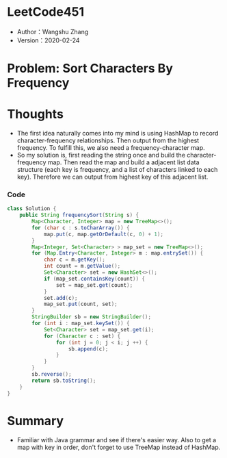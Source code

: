 # LeetCode451

* Author：Wangshu Zhang
* Version：2020-02-24

# Problem: Sort Characters By Frequency

# Thoughts
* The first idea naturally comes into my mind is using HashMap to record character-frequency relationships. Then output from the highest frequency. To fulfill this, we also need a frequency-character map.
* So my solution is, first reading the string once and build the character-frequency map. Then read the map and build a adjacent list data structure (each key is frequency, and a list of characters linked to each key). Therefore we can output from highest key of this adjacent list.



### Code
```Java
class Solution {
    public String frequencySort(String s) {
        Map<Character, Integer> map = new TreeMap<>();
        for (char c : s.toCharArray()) {
            map.put(c, map.getOrDefault(c, 0) + 1);
        }
        Map<Integer, Set<Character> > map_set = new TreeMap<>();
        for (Map.Entry<Character, Integer> m : map.entrySet()) {
            char c = m.getKey();
            int count = m.getValue();
            Set<Character> set = new HashSet<>();
            if (map_set.containsKey(count)) {
                set = map_set.get(count);
            }
            set.add(c);
            map_set.put(count, set);
        }
        StringBuilder sb = new StringBuilder();
        for (int i : map_set.keySet()) {
            Set<Character> set = map_set.get(i);
            for (Character c : set) {
                for (int j = 0; j < i; j ++) {
                    sb.append(c);
                }
            }
        }
        sb.reverse();
        return sb.toString();
    }
}
```



# Summary
* Familiar with Java grammar and see if there's easier way. Also to get a map with key in order, don't forget to use TreeMap instead of HashMap.
